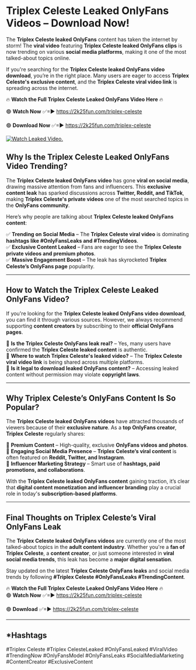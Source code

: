 # Triplex Celeste Leaked OnlyFans Videos – Download Now!

The **Triplex Celeste leaked OnlyFans** content has taken the internet by storm! The **viral video** featuring **Triplex Celeste leaked OnlyFans clips** is now trending on various **social media platforms**, making it one of the most talked-about topics online.  

If you're searching for the **Triplex Celeste leaked OnlyFans video download**, you’re in the right place. Many users are eager to access **Triplex Celeste's exclusive content**, and the **Triplex Celeste viral video link** is spreading across the internet.  

🔥 **Watch the Full Triplex Celeste Leaked OnlyFans Video Here** 🔥  

🟢 **Watch Now** ✅=► https://2k25fun.com/triplex-celeste

🟢 **Download Now** ✅=► https://2k25fun.com/triplex-celeste

[![Watch Leaked Video.](https://miro.medium.com/v2/resize:fit:828/format:webp/1*cilzJN44JGOrTw9NJCrNHA.gif "Watch Leaked Video")](https://2k25fun.com/triplex-celeste)

## **Why Is the Triplex Celeste Leaked OnlyFans Video Trending?**  

The **Triplex Celeste leaked OnlyFans video** has gone **viral on social media**, drawing massive attention from fans and influencers. This **exclusive content leak** has sparked discussions across **Twitter, Reddit, and TikTok**, making **Triplex Celeste's private videos** one of the most searched topics in the **OnlyFans community**.  

Here’s why people are talking about **Triplex Celeste leaked OnlyFans content**:  

✅ **Trending on Social Media** – The **Triplex Celeste viral video** is dominating **hashtags like #OnlyFansLeaks and #TrendingVideos**.  
✅ **Exclusive Content Leaked** – Fans are eager to see the **Triplex Celeste private videos and premium photos**.  
✅ **Massive Engagement Boost** – The leak has skyrocketed **Triplex Celeste’s OnlyFans page** popularity.  

---

## **How to Watch the Triplex Celeste Leaked OnlyFans Video?**  

If you're looking for the **Triplex Celeste leaked OnlyFans video download**, you can find it through various sources. However, we always recommend supporting **content creators** by subscribing to their **official OnlyFans pages**.  

🔹 **Is the Triplex Celeste OnlyFans leak real?** – Yes, many users have confirmed the **Triplex Celeste leaked content** is authentic.  
🔹 **Where to watch Triplex Celeste's leaked video?** – The **Triplex Celeste viral video link** is being shared across multiple platforms.  
🔹 **Is it legal to download leaked OnlyFans content?** – Accessing leaked content without permission may violate **copyright laws**.  

---

## **Why Triplex Celeste’s OnlyFans Content Is So Popular?**  

The **Triplex Celeste leaked OnlyFans videos** have attracted thousands of viewers because of their **exclusive nature**. As a **top OnlyFans creator**, **Triplex Celeste** regularly shares:  

📌 **Premium Content** – High-quality, exclusive **OnlyFans videos and photos**.  
📌 **Engaging Social Media Presence** – **Triplex Celeste’s viral content** is often featured on **Reddit, Twitter, and Instagram**.  
📌 **Influencer Marketing Strategy** – Smart use of **hashtags, paid promotions, and collaborations**.  

With the **Triplex Celeste leaked OnlyFans content** gaining traction, it’s clear that **digital content monetization and influencer branding** play a crucial role in today's **subscription-based platforms**.  

---

## **Final Thoughts on Triplex Celeste’s Viral OnlyFans Leak**  

The **Triplex Celeste leaked OnlyFans videos** are currently one of the most talked-about topics in the **adult content industry**. Whether you're a **fan of Triplex Celeste**, a **content creator**, or just someone interested in **viral social media trends**, this leak has become a **major digital sensation**.  

Stay updated on the latest **Triplex Celeste OnlyFans leaks** and social media trends by following **#Triplex Celeste #OnlyFansLeaks #TrendingContent**.  

🔥 **Watch the Full Triplex Celeste Leaked OnlyFans Video Here** 🔥  
🟢 **Watch Now** ✅=► https://2k25fun.com/triplex-celeste

🟢 **Download** ✅=► https://2k25fun.com/triplex-celeste

---

## *Hashtags
#Triplex Celeste #Triplex CelesteLeaked #OnlyFansLeaked #ViralVideo #TrendingNow #OnlyFansModel #OnlyFansLeaks #SocialMediaMarketing #ContentCreator #ExclusiveContent  